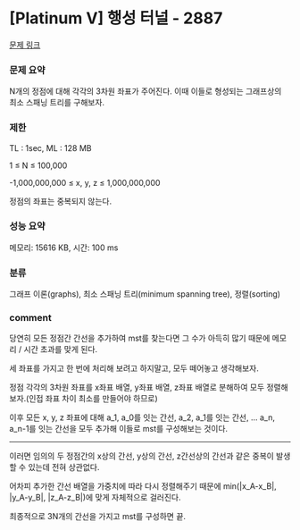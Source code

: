 # [Platinum V] 행성 터널 - 2887

[문제 링크](https://www.acmicpc.net/problem/2887)

### 문제 요약

<p> N개의 정점에 대해 각각의 3차원 좌표가 주어진다. 이때 이들로 형성되는 그래프상의 최소 스패닝 트리를 구해보자. </p>

### 제한

TL : 1sec, ML : 128 MB

1 ≤ N ≤ 100,000

-1,000,000,000 ≤ x, y, z ≤ 1,000,000,000

정점의 좌표는 중복되지 않는다.

### 성능 요약

메모리: 15616 KB, 시간: 100 ms

### 분류

그래프 이론(graphs), 최소 스패닝 트리(minimum spanning tree), 정렬(sorting)

### comment

당연히 모든 정점간 간선을 추가하여 mst를 찾는다면 그 수가 아득히 많기 때문에 메모리 / 시간 초과를 맞게 된다.

세 좌표를 가지고 한 번에 처리해 보려고 하지말고, 모두 떼어놓고 생각해보자.

정점 각각의 3차원 좌표를 x좌표 배열, y좌표 배열, z좌표 배열로 분해하여 모두 정렬해보자.(인접 좌표 차이 최소를 만들어야 하므로)

이후 모든 x, y, z 좌표에 대해 a_1, a_0를 잇는 간선, a_2, a_1를 잇는 간선, ... a_n, a_n-1를 잇는 간선을 모두 추가해 이들로 mst를 구성해보는 것이다.

-----------------------------------------------------------------------------------------------------------------------------------------------------------------------

이러면 임의의 두 정점간의 x상의 간선, y상의 간선, z간선상의 간선과 같은 중복이 발생할 수 있는데 전혀 상관없다.

어차피 추가한 간선 배열을 가중치에 따라 다시 정렬해주기 때문에 min(|x_A-x_B|, |y_A-y_B|, |z_A-z_B|)에 맞게 자체적으로 걸러진다.

최종적으로 3N개의 간선을 가지고 mst를 구성하면 끝.
